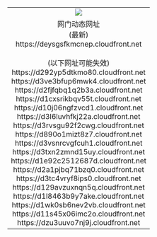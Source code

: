 ﻿<table>
  <tr></tr>
  <tr><td colspan=2 align=center><img src="https://deysgsfkmcnep.cloudfront.net/Up/oGate.jpg" /></td></tr>
  <tr><td colspan=2 align=center>网门动态网址<br/>(最新)
<br>https://deysgsfkmcnep.cloudfront.net
<br/><br/>(以下网址可能失效)
<br>https://d292yp5dtkmo80.cloudfront.net
<br>https://d3ve3bfup6mwk4.cloudfront.net
<br>https://d2fjfqbq1q2b3a.cloudfront.net
<br>https://d1cxsrikbqv55t.cloudfront.net
<br>https://d10j06ngfzvcd1.cloudfront.net
<br>https://d3l6luvhfkj22a.cloudfront.net
<br>https://d3rvsgu92f2cwg.cloudfront.net
<br>https://d890o1mizt8z7.cloudfront.net
<br>https://d3vsnrcvgfcuh1.cloudfront.net
<br>https://d3txn2zmnd15uy.cloudfront.net
<br>https://d1e92c2512687d.cloudfront.net
<br>https://d2a1pjbq71bzq0.cloudfront.net
<br>https://d3tc4vryf8ips0.cloudfront.net
<br>https://d129avzuxnqn5q.cloudfront.net
<br>https://d1l8463b9y7ake.cloudfront.net
<br>https://d1wk0sb6nev2vb.cloudfront.net
<br>https://d11s45x06imc2o.cloudfront.net
<br>https://dzu3uuvo7nj9j.cloudfront.net
    </td>
  </tr>
</table>
